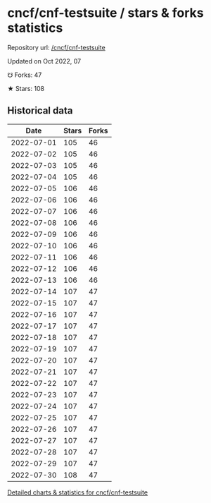 # cncf/cnf-testsuite / stars & forks statistics

Repository url: [/cncf/cnf-testsuite](https://github.com/cncf/cnf-testsuite)

Updated on Oct 2022, 07

☋ Forks: 47

★ Stars: 108

## Historical data
| Date | Stars | Forks |
|------|-------|-------|
| 2022-07-01 | 105 | 46 | 
| 2022-07-02 | 105 | 46 | 
| 2022-07-03 | 105 | 46 | 
| 2022-07-04 | 105 | 46 | 
| 2022-07-05 | 106 | 46 | 
| 2022-07-06 | 106 | 46 | 
| 2022-07-07 | 106 | 46 | 
| 2022-07-08 | 106 | 46 | 
| 2022-07-09 | 106 | 46 | 
| 2022-07-10 | 106 | 46 | 
| 2022-07-11 | 106 | 46 | 
| 2022-07-12 | 106 | 46 | 
| 2022-07-13 | 106 | 46 | 
| 2022-07-14 | 107 | 47 | 
| 2022-07-15 | 107 | 47 | 
| 2022-07-16 | 107 | 47 | 
| 2022-07-17 | 107 | 47 | 
| 2022-07-18 | 107 | 47 | 
| 2022-07-19 | 107 | 47 | 
| 2022-07-20 | 107 | 47 | 
| 2022-07-21 | 107 | 47 | 
| 2022-07-22 | 107 | 47 | 
| 2022-07-23 | 107 | 47 | 
| 2022-07-24 | 107 | 47 | 
| 2022-07-25 | 107 | 47 | 
| 2022-07-26 | 107 | 47 | 
| 2022-07-27 | 107 | 47 | 
| 2022-07-28 | 107 | 47 | 
| 2022-07-29 | 107 | 47 | 
| 2022-07-30 | 108 | 47 | 


[Detailed charts & statistics for cncf/cnf-testsuite](https://reviewgithub.com/rep/cncf/cnf-testsuite)

